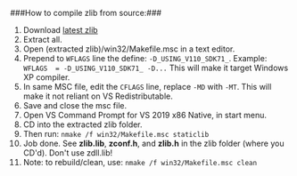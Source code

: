 ﻿###How to compile zlib from source:###

1. Download [latest zlib](http://zlib.net/)
2. Extract all.
3. Open (extracted zlib)/win32/Makefile.msc in a text editor.
4. Prepend to `WFLAGS` line the define: `-D_USING_V110_SDK71_`. Example:
`WFLAGS  = -D_USING_V110_SDK71_ -D...`
This will make it target Windows XP compiler.
5. In same MSC file, edit the `CFLAGS` line, replace `-MD` with `-MT`.
This will make it not reliant on VS Redistributable.
6. Save and close the msc file.
7. Open VS Command Prompt for VS 2019 x86 Native, in start menu.
8. CD into the extracted zlib folder.
9. Then run:
`nmake /f win32/Makefile.msc staticlib`
10. Job done. See **zlib.lib**, **zconf.h**, and **zlib.h** in the zlib folder (where you CD'd). Don't use zdll.lib!
11. Note: to rebuild/clean, use:
`nmake /f win32/Makefile.msc clean`
